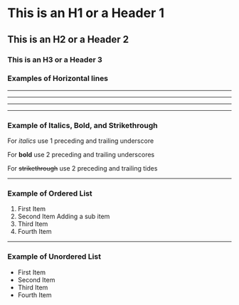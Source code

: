 # This is an H1 or a Header 1
## This is an H2 or a Header 2
### This is an H3 or a Header 3

### Examples of Horizontal lines
_____
***
---

***

### Example of Italics, Bold, and Strikethrough

For _italics_ use 1 preceding and trailing underscore

For __bold__ use 2 preceding and trailing underscores

For ~~strikethrough~~ use 2 preceding and trailing tides

***

### Example of Ordered List
1. First Item
2. Second Item
  Adding a sub item
3. Third Item
4. Fourth Item

***

### Example of Unordered List
- First Item
- Second Item
- Third Item
- Fourth Item
